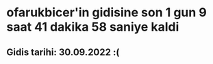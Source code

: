 # ofarukbicer'in gidisine son 1 gun 9 saat 41 dakika 58 saniye kaldi

## Gidis tarihi: 30.09.2022 :(